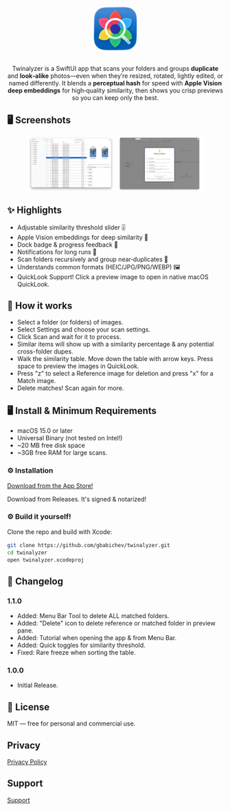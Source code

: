 <div align="center">

<picture>
  <source srcset="Documentation/icon-dark.png" media="(prefers-color-scheme: dark)">
  <source srcset="Documentation/icon-light.png" media="(prefers-color-scheme: light)">
  <img src="Documentation/icon-light.png" alt="App Icon" width="100">
</picture>
<br/><br/>

Twinalyzer is a SwiftUI app that scans your folders and groups **duplicate** and **look‑alike** photos—even when they’re resized, rotated, lightly edited, or named differently. It blends a **perceptual hash** for speed with **Apple Vision deep embeddings** for high‑quality similarity, then shows you crisp previews so you can keep only the best.

</div>

## 🖥️ Screenshots 

<p align="center">
    <img src="Documentation/App1.png" width="40%">
    <img src="Documentation/App2.png" width="40%">
</p>

## ✨ Highlights

- Adjustable similarity threshold slider 🎚️
- Apple Vision embeddings for deep similarity 🔬
- Dock badge & progress feedback 🧮
- Notifications for long runs 🔔
- Scan folders recursively and group near‑duplicates 📁
- Understands common formats (HEIC/JPG/PNG/WEBP) 🖼️
- QuickLook Support! Click a preview image to open in native macOS QuickLook. 

## 🧠 How it works

- Select a folder (or folders) of images.
- Select Settings and choose your scan settings.
- Click Scan and wait for it to process.
- Similar items will show up with a similarity percentage & any potential cross-folder dupes.
- Walk the similarity table. Move down the table with arrow keys. Press space to preview the images in QuickLook.
- Press "z" to select a Reference image for deletion and press "x" for a Match image.
- Delete matches! Scan again for more.

## 🖥️ Install & Minimum Requirements

- macOS 15.0 or later  
- Universal Binary (not tested on Intel!)
- ~20 MB free disk space
- ~3GB free RAM for large scans. 


### ⚙️ Installation

<a href="https://apps.apple.com/us/app/twinalyzer/id6753094495?mt=12
Twinalyzer">Download from the App Store!</a>

Download from Releases. It's signed & notarized!

### ⚙️ Build it yourself!

Clone the repo and build with Xcode:

```bash
git clone https://github.com/gbabichev/twinalyzer.git
cd twinalyzer
open twinalyzer.xcodeproj
```

## 📝 Changelog

### 1.1.0
- Added: Menu Bar Tool to delete ALL matched folders. 
- Added: "Delete" icon to delete reference or matched folder in preview pane. 
- Added: Tutorial when opening the app & from Menu Bar. 
- Added: Quick toggles for similarity threshold.
- Fixed: Rare freeze when sorting the table. 

### 1.0.0 
- Initial Release. 

## 📄 License

MIT — free for personal and commercial use. 

## Privacy
<a href="Documentation/PrivacyPolicy.html">Privacy Policy</a>

## Support 
<a href="Documentation/Support.html">Support</a>